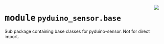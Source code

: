 <!-- markdownlint-disable -->

<a href="../../../../python/lib/pyduino-sensor/src/pyduino_sensor/base/__init__.py#L0"><img align="right" style="float:right;" src="https://img.shields.io/badge/-source-cccccc?style=flat-square" /></a>

# <kbd>module</kbd> `pyduino_sensor.base`
Sub package containing base classes for pyduino-sensor. Not for direct import.





